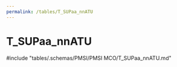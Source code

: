 ```yaml
---
permalink: /tables/T_SUPaa_nnATU
---
```

# T_SUPaa_nnATU
<!-- SPDX-License-Identifier: MPL-2.0 -->

<!-- ATTENTION : Ne pas supprimer ou modifier la ligne ci-dessous -->
#include "tables/.schemas/PMSI/PMSI MCO/T_SUPaa_nnATU.md"
<!-- ATTENTION : Ne pas supprimer ou modifier la ligne ci-dessus -->
